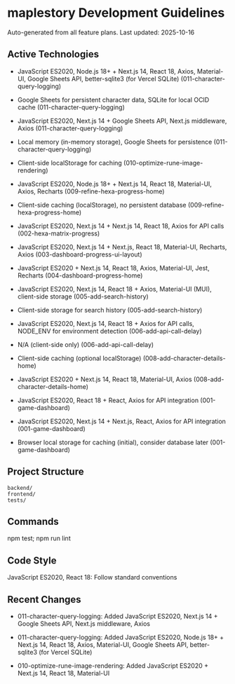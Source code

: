 ﻿# maplestory Development Guidelines

Auto-generated from all feature plans. Last updated: 2025-10-16

## Active Technologies

- JavaScript ES2020, Node.js 18+ + Next.js 14, React 18, Axios, Material-UI, Google Sheets API, better-sqlite3 (for Vercel SQLite) (011-character-query-logging)
- Google Sheets for persistent character data, SQLite for local OCID cache (011-character-query-logging)
- JavaScript ES2020, Next.js 14 + Google Sheets API, Next.js middleware, Axios (011-character-query-logging)
- Local memory (in-memory storage), Google Sheets for persistence (011-character-query-logging)

- Client-side localStorage for caching (010-optimize-rune-image-rendering)

- JavaScript ES2020, Node.js 18+ + Next.js 14, React 18, Material-UI, Axios, Recharts (009-refine-hexa-progress-home)
- Client-side caching (localStorage), no persistent database (009-refine-hexa-progress-home)

- JavaScript ES2020, Next.js 14 + Next.js 14, React 18, Axios for API calls (002-hexa-matrix-progress)
- JavaScript ES2020, Next.js 14 + Next.js, React 18, Material-UI, Recharts, Axios (003-dashboard-progress-ui-layout)
- JavaScript ES2020 + Next.js 14, React 18, Axios, Material-UI, Jest, Recharts (004-dashboard-progress-home)
- JavaScript ES2020, Next.js 14, React 18 + Axios, Material-UI (MUI), client-side storage (005-add-search-history)
- Client-side storage for search history (005-add-search-history)
- JavaScript ES2020, Next.js 14, React 18 + Axios for API calls, NODE_ENV for environment detection (006-add-api-call-delay)
- N/A (client-side only) (006-add-api-call-delay)
- Client-side caching (optional localStorage) (008-add-character-details-home)
- JavaScript ES2020 + Next.js 14, React 18, Material-UI, Axios (008-add-character-details-home)

- JavaScript ES2020, React 18 + React, Axios for API integration (001-game-dashboard)
- JavaScript ES2020, Next.js 14 + Next.js, React, Axios for API integration (001-game-dashboard)
- Browser local storage for caching (initial), consider database later (001-game-dashboard)

## Project Structure

```
backend/
frontend/
tests/
```

## Commands

npm test; npm run lint

## Code Style

JavaScript ES2020, React 18: Follow standard conventions

## Recent Changes

- 011-character-query-logging: Added JavaScript ES2020, Next.js 14 + Google Sheets API, Next.js middleware, Axios
- 011-character-query-logging: Added JavaScript ES2020, Node.js 18+ + Next.js 14, React 18, Axios, Material-UI, Google Sheets API, better-sqlite3 (for Vercel SQLite)

- 010-optimize-rune-image-rendering: Added JavaScript ES2020 + Next.js 14, React 18, Material-UI

<!-- MANUAL ADDITIONS START -->
<!-- MANUAL ADDITIONS END -->
